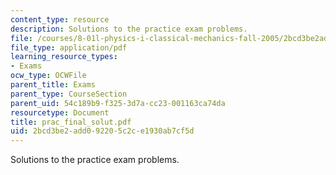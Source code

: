 ```yaml
---
content_type: resource
description: Solutions to the practice exam problems.
file: /courses/8-01l-physics-i-classical-mechanics-fall-2005/2bcd3be2add092205c2ce1930ab7cf5d_prac_final_solut.pdf
file_type: application/pdf
learning_resource_types:
- Exams
ocw_type: OCWFile
parent_title: Exams
parent_type: CourseSection
parent_uid: 54c189b9-f325-3d7a-cc23-001163ca74da
resourcetype: Document
title: prac_final_solut.pdf
uid: 2bcd3be2-add0-9220-5c2c-e1930ab7cf5d
---
```

Solutions to the practice exam problems.

